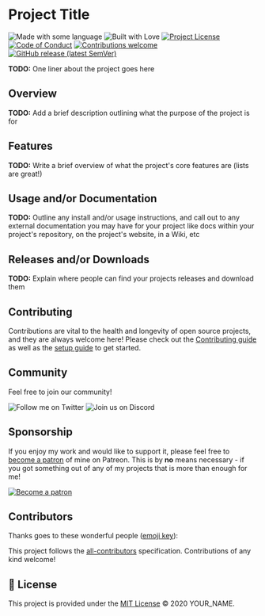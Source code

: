 # Project Title

![Made with some language](https://img.shields.io/badge/made%20with-some%20language-blue?style=for-the-badge)
![Built with Love](https://img.shields.io/badge/built%20with-love-red?style=for-the-badge)
[![Project License](https://img.shields.io/github/license/YOUR_NAME/YOUR_REPO?style=for-the-badge&color=blue)](./LICENSE.md)
[![Code of Conduct](https://img.shields.io/badge/code%20of-conduct-blue?style=for-the-badge)](./.github/CODE_OF_CONDUCT.md)
[![Contributions welcome](https://img.shields.io/badge/contributions-welcome-blue?style=for-the-badge)](./.github/CONTRIBUTING.md)
[![GitHub release (latest SemVer)](https://img.shields.io/github/v/release/YOUR_NAME/YOUR_REPO?color=blue&style=for-the-badge)](https://github.com/YOUR_NAME/YOUR_REPO/releases)

**TODO:** One liner about the project goes here  

## Overview

**TODO:** Add a brief description outlining what the purpose of the project is for

## Features

**TODO:** Write a brief overview of what the project's core features are (lists are great!)

## Usage and/or Documentation

**TODO:** Outline any install and/or usage instructions, and call out to any external documentation you may have for your project like docs within your project's repository, on the project's website, in a Wiki, etc

## Releases and/or Downloads

**TODO:** Explain where people can find your projects releases and download them

## Contributing

Contributions are vital to the health and longevity of open source projects, and they are always welcome here! Please check out the [Contributing guide](./.github/CONTRIBUTING.md) as well as the [setup guide](./.github/PROJECT_SETUP.md) to get started.

## Community

Feel free to join our community!

![Follow me on Twitter](https://img.shields.io/twitter/follow/YOUR_NAME?style=for-the-badge&logo=twitter&logoColor=white&color=blue)
![Join us on Discord](https://img.shields.io/discord/YOUR_DISCORD_SERVER?label=discord&style=for-the-badge&logo=discord&logoColor=white&color=blue)

## Sponsorship

If you enjoy my work and would like to support it, please feel free to [become a patron](https://www.patreon.com/YOUR_NAME) of mine on Patreon. This is by **no** means necessary - if you got something out of any of my projects that is more than enough for me!

[![Become a patron](https://c5.patreon.com/external/logo/become_a_patron_button.png)](https://www.patreon.com/YOUR_NAME)

## Contributors

Thanks goes to these wonderful people ([emoji key](https://allcontributors.org/docs/en/emoji-key)):

<!-- ALL-CONTRIBUTORS-LIST:START - Do not remove or modify this section -->
<!-- prettier-ignore-start -->
<!-- markdownlint-disable -->

<!-- markdownlint-enable -->
<!-- prettier-ignore-end -->
<!-- ALL-CONTRIBUTORS-LIST:END -->

This project follows the [all-contributors](https://github.com/all-contributors/all-contributors)
specification. Contributions of any kind welcome!

## :scroll: License

This project is provided under the [MIT License](LICENSE.md) &copy; 2020 YOUR_NAME.
